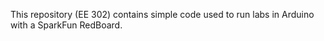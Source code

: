 This repository (EE 302) contains simple code used to run labs in Arduino with a SparkFun RedBoard.
